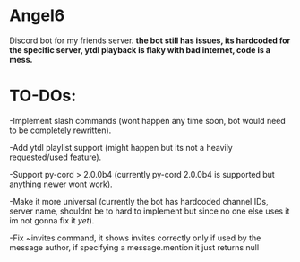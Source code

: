 # Angel6
Discord bot for my friends server.
**the bot still has issues, its hardcoded for the specific server, ytdl playback is flaky with bad internet, code is a mess.**

# TO-DOs:
-Implement slash commands (wont happen any time soon, bot would need to be completely rewritten).

-Add ytdl playlist support (might happen but its not a heavily requested/used feature).

-Support py-cord > 2.0.0b4 (currently py-cord 2.0.0b4 is supported but anything newer wont work).

-Make it more universal (currently the bot has hardcoded channel IDs, server name, shouldnt be to hard to implement but since no one else uses it im not gonna fix it *yet*).

-Fix ~invites command, it shows invites correctly only if used by the message author, if specifying a message.mention it just returns null

